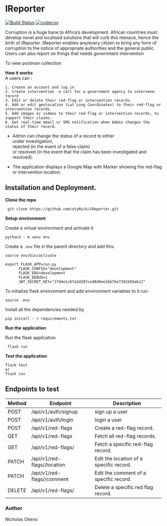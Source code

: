 # IReporter

[![Build Status](https://travis-ci.org/otyNick/iReporter.svg?branch=master)](https://travis-ci.org/otyNick/iReporter)
[![codecov](https://codecov.io/gh/otyNick/iReporter/branch/develop/graph/badge.svg)](https://codecov.io/gh/otyNick/iReporter)

Corruption is a huge bane to Africa’s development. African countries must develop novel and localised solutions that will curb this menace, hence the birth of iReporter. iReporter enables any/every citizen to bring any form of corruption to the notice of appropriate authorities and the general public. Users can also report on things that needs government intervention

To view postman collection


**How it works**  
A users can :
```
1. Create an account and log in
2. Create intervention -a call for a government agency to intervene- record
3. Edit or delete their red-flag or intervention records.
4. Add or edit geolocation (Lat Long Coordinates) to their red-flag or intervention records.
5. Add images or videos to their red-flag or intervention records, to support their claims.
6. Get real-time email or SMS notification when Admin changes the status of their record.
```
- Admin can change the status of a record to either  
under investigation,  
rejected (in the event of a false claim)  
or resolved (in the event that the claim has been investigated and resolved).

- The application displays a Google Map with Marker showing the red-flag or intervention location.




## Installation and Deployment.

**Clone the repo**

```.env
 git clone https://github.com/otyNick/iReporter.git
```

**Setup environment**

Create a virtual environment and activate it
 ```.env
 python3 - m venv env
 ```
 Create a ```.env``` file in the parent directory and add this:
 ```..env
 source env/bin/activate

 export FLASK_APP=run.py
       FLASK_CONFIG="development"
       FLASK_ENV=development
       FLASK_DEBUG=1
       JWT_SECRET_KEY="2fd4e1c67a2d28fced849ee1bb76e7391b93eb12"
 ```
 To initialize flask environment and add environment variables to it run:
 ```.env
 source .env
 ```
 Install all the dependencies needed by
 ```..env
 pip install - r requirements.txt
 ```
 **Run the application**

 Run the flask application
 ```.env
  flask run
 ```

**Test the application**
 ```.env
flask test
or
flask cov
```

## Endpoints to test

| Method | Endpoint                                    | Description                                    |
| ------ | ------------------------------------------- | ---------------------------------------------- |
| POST   | /api/v1/auth/signup                         | sign up a user                                 |
| POST   | /api/v1/auth/login                          | login a user                                   |
| POST   | /api/v1/red-flags                           | Create a red-flag record.                      |
| GET    | /api/v1/red-flags                           | Fetch all red-flag records.                    |
| GET    | /api/v1/red-flags/<red-flag-id>             | Fetch a specific red-flag record.              |
| PATCH  | /api/v1/red-flags/<red-flag-id>/location    | Edit the location of a specific record.        |
| PATCH  | /api/v1/red-flags/<red-flag-id>/comment     | Edit the comment of a specific record.         |
| DELETE | /api/v1/red-flags/<red-flag-id>             | Delete a specific red flag record.             |

### Author

Nicholas Otieno
